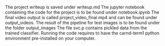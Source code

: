 The project writeup is saved under writeup.md
The jupyter notebook containing the code for the project is to be found under notebook.ipynb
The final video output is called project_video_final.mp4 and can be found under output_videos.
The result of the pipeline for test images is to be found under the folder output_images
The file svc.p contains pickled data from the trained classifier.
Running the code requires to have the carnd-term1 python environment pre-installed on your computer.
